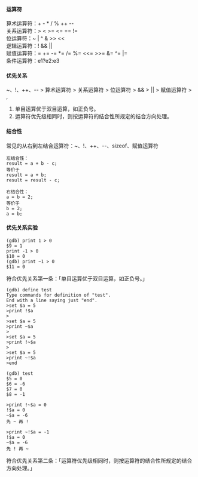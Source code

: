 #### 运算符                                                                                                                                                                                                                                                                                                                                                                                                                                                                                                                                    
算术运算符：+ - * / % ++ --                                                                                                                                                                                                                                                                                                                                                                                                                                                                                                                                    
关系运算符：> < >= <= == !=                                                                                                                                                                                                                                                                                                                                                                                                                                                                                                                                    
位运算符：~ | ^ & >> <<                                                                                                                                                                                                                                                                                                                                                                                                                                                                                                                                    
逻辑运算符：! && ||                                                                                                                                                                                                                                                                                                                                                                                                                                                                                                                                    
赋值运算符：= += -= *= /= %= <<= >>= &= ^= |=                                                                                                                                                                                                                                                                                                                                                                                                                                                                                                                                    
条件运算符：e1?e2:e3                                                                                                                                                                                                                                                                                                                                                                                                                                                                                                                                    
                                                                                                                                                                                                                                                                                                                                                                                                                                                                                                                                    
#### 优先关系                                                                                                                                                                                                                                                                                                                                                                                                                                                                                                                                    
~、!、++、-- > 算术运算符 > 关系运算符 > 位运算符 > && > || > 赋值运算符 > ,                                                                                                                                                                                                                                                                                                                                                                                                                                                                                                                                    
1. 单目运算优于双目运算，如正负号。                                                                                                                                                                                                                                                                                                                                                                                                                                                                                                                                    
2. 运算符优先级相同时，则按运算符的结合性所规定的结合方向处理。                                                                                                                                                                                                                                                                                                                                                                                                                                                                                                                                    
                                                                                                                                                                                                                                                                                                                                                                                                                                                                                                                                    
#### 结合性                                                                                                                                                                                                                                                                                                                                                                                                                                                                                                                                    
常见的从右到左结合运算符：~、!、++、--、sizeof、赋值运算符                                                                                                                                                                                                                                                                                                                                                                                                                                                                                                                                    
```                                                                                                                                                                                                                                                                                                                                                                                                                                                                                                                                    
左结合性：                                                                                                                                                                                                                                                                                                                                                                                                                                                                                                                                    
result = a + b - c;                                                                                                                                                                                                                                                                                                                                                                                                                                                                                                                                    
等价于                                                                                                                                                                                                                                                                                                                                                                                                                                                                                                                                    
result = a + b;                                                                                                                                                                                                                                                                                                                                                                                                                                                                                                                                    
result = result - c;                                                                                                                                                                                                                                                                                                                                                                                                                                                                                                                                    
                                                                                                                                                                                                                                                                                                                                                                                                                                                                                                                                    
右结合性：                                                                                                                                                                                                                                                                                                                                                                                                                                                                                                                                    
a = b = 2;                                                                                                                                                                                                                                                                                                                                                                                                                                                                                                                                    
等价于                                                                                                                                                                                                                                                                                                                                                                                                                                                                                                                                    
b = 2;                                                                                                                                                                                                                                                                                                                                                                                                                                                                                                                                    
a = b;                                                                                                                                                                                                                                                                                                                                                                                                                                                                                                                                    
```                                                                                                                                                                                                                                                                                                                                                                                                                                                                                                                                    
#### 优先关系实验                                                                                                                                                                                                                                                                                                                                                                                                                                                                                                                                    
```                                                                                                                                                                                                                                                                                                                                                                                                                                                                                                                                    
(gdb) print 1 > 0                                                                                                                                                                                                                                                                                                                                                                                                                                                                                                                                    
$9 = 1                                                                                                                                                                                                                                                                                                                                                                                                                                                                                                                                    
print -1 > 0                                                                                                                                                                                                                                                                                                                                                                                                                                                                                                                                    
$10 = 0                                                                                                                                                                                                                                                                                                                                                                                                                                                                                                                                    
(gdb) print ~1 > 0                                                                                                                                                                                                                                                                                                                                                                                                                                                                                                                                    
$11 = 0                                                                                                                                                                                                                                                                                                                                                                                                                                                                                                                                    
```                                                                                                                                                                                                                                                                                                                                                                                                                                                                                                                                    
符合优先关系第一条：「单目运算优于双目运算，如正负号。」                                                                                                                                                                                                                                                                                                                                                                                                                                                                                                                                    
```                                                                                                                                                                                                                                                                                                                                                                                                                                                                                                                                    
(gdb) define test                                                                                                                                                                                                                                                                                                                                                                                                                                                                                                                                    
Type commands for definition of "test".                                                                                                                                                                                                                                                                                                                                                                                                                                                                                                                                    
End with a line saying just "end".                                                                                                                                                                                                                                                                                                                                                                                                                                                                                                                                    
>set $a = 5                                                                                                                                                                                                                                                                                                                                                                                                                                                                                                                                    
>print !$a                                                                                                                                                                                                                                                                                                                                                                                                                                                                                                                                    
>                                                                                                                                                                                                                                                                                                                                                                                                                                                                                                                                    
>set $a = 5                                                                                                                                                                                                                                                                                                                                                                                                                                                                                                                                    
>print ~$a                                                                                                                                                                                                                                                                                                                                                                                                                                                                                                                                    
>                                                                                                                                                                                                                                                                                                                                                                                                                                                                                                                                    
>set $a = 5                                                                                                                                                                                                                                                                                                                                                                                                                                                                                                                                    
>print !~$a                                                                                                                                                                                                                                                                                                                                                                                                                                                                                                                                    
>                                                                                                                                                                                                                                                                                                                                                                                                                                                                                                                                    
>set $a = 5                                                                                                                                                                                                                                                                                                                                                                                                                                                                                                                                    
>print ~!$a                                                                                                                                                                                                                                                                                                                                                                                                                                                                                                                                    
>end                                                                                                                                                                                                                                                                                                                                                                                                                                                                                                                                    
                                                                                                                                                                                                                                                                                                                                                                                                                                                                                                                                    
(gdb) test                                                                                                                                                                                                                                                                                                                                                                                                                                                                                                                                    
$5 = 0                                                                                                                                                                                                                                                                                                                                                                                                                                                                                                                                    
$6 = -6                                                                                                                                                                                                                                                                                                                                                                                                                                                                                                                                    
$7 = 0                                                                                                                                                                                                                                                                                                                                                                                                                                                                                                                                    
$8 = -1                                                                                                                                                                                                                                                                                                                                                                                                                                                                                                                                    
                                                                                                                                                                                                                                                                                                                                                                                                                                                                                                                                    
>print !~$a = 0                                                                                                                                                                                                                                                                                                                                                                                                                                                                                                                                    
!$a = 0                                                                                                                                                                                                                                                                                                                                                                                                                                                                                                                                    
~$a = -6                                                                                                                                                                                                                                                                                                                                                                                                                                                                                                                                    
先 ~ 再 !                                                                                                                                                                                                                                                                                                                                                                                                                                                                                                                                    
                                                                                                                                                                                                                                                                                                                                                                                                                                                                                                                                    
>print ~!$a = -1                                                                                                                                                                                                                                                                                                                                                                                                                                                                                                                                    
!$a = 0                                                                                                                                                                                                                                                                                                                                                                                                                                                                                                                                    
~$a = -6                                                                                                                                                                                                                                                                                                                                                                                                                                                                                                                                    
先 ! 再 ~                                                                                                                                                                                                                                                                                                                                                                                                                                                                                                                                    
```                                                                                                                                                                                                                                                                                                                                                                                                                                                                                                                                    
符合优先关系第二条：「运算符优先级相同时，则按运算符的结合性所规定的结合方向处理。」                                                                                                                                                                                                                                                                                                                                                                                                                                                                                                                                    